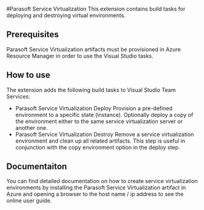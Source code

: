 #Parasoft Service Virtualization
This extension contains build tasks for deploying and destroying virtual environments.

## Prerequisites
Parasoft Service Virtualization artifacts must be provisioned in Azure Resource Manager in order to use the Visual Studio tasks.

## How to use
The extension adds the following build tasks to Visual Studio Team Services:
* Parasoft Service Virtualization Deploy
  Provision a pre-defined environment to a specific state (instance).
  Optionally deploy a copy of the environment either to the same service virtualization server or another one. 
* Parasoft Service Virtualization Destroy
  Remove a service virtualization environment and clean up all related artifacts.  This step is useful in conjunction with the copy environment option in the deploy step.
  
## Documentaiton
You can find detailed documentation on how to create service virtualization environments by installing the Parasoft Service Virtualization artifact in Azure and opening a browser to the host name / ip address to see the online user guide.